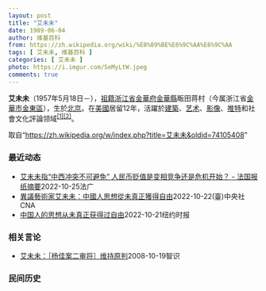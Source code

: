 ```yaml
---
layout: post
title: "艾未未"
date: 1989-06-04
author: 维基百科
from: https://zh.wikipedia.org/wiki/%E8%89%BE%E6%9C%AA%E6%9C%AA
tags: [ 艾未未, 维基百科 ]
categories: [ 艾未未 ]
photo: https://i.imgur.com/SeMyLtW.jpeg
comments: true
---
```

<div class="mw-parser-output">
<p><b>艾未未</b>（1957年5月18日<span class="useeditintro" title="Template:BLP editintro">－</span>），<a href="/wiki/%E7%A5%96%E7%B1%8D" title="祖籍">祖籍</a><a href="/wiki/%E6%B5%99%E6%B1%9F%E7%9C%81" title="浙江省">浙江省</a><a href="/wiki/%E9%87%91%E8%8F%AF%E5%BA%9C" class="mw-redirect" title="金華府">金華府</a><a href="/wiki/%E9%87%91%E8%8F%AF%E7%B8%A3" title="金華縣">金華縣</a>畈田蒋村（今属浙江省<a href="/wiki/%E9%87%91%E8%8F%AF%E5%B8%82" class="mw-redirect" title="金華市">金華市</a><a href="/wiki/%E9%87%91%E6%9D%B1%E5%8D%80" class="mw-redirect" title="金東區">金東區</a>），生於<a href="/wiki/%E5%8C%97%E4%BA%AC" class="mw-redirect" title="北京">北京</a>。在<a href="/wiki/%E7%BE%8E%E5%9C%8B" class="mw-redirect" title="美國">美國</a>居留12年，活躍於<a href="/wiki/%E5%BB%BA%E7%AF%89" class="mw-redirect" title="建築">建築</a>、<a href="/wiki/%E8%89%BA%E6%9C%AF" title="艺术">艺术</a>、<a href="/wiki/%E5%BD%B1%E5%83%8F" class="mw-redirect" title="影像">影像</a>、<a href="/wiki/%E6%8E%A8%E7%89%B9" class="mw-redirect" title="推特">推特</a>和社會文化評論领域<sup id="cite_ref-1" class="reference"><a href="#cite_note-1">[1]</a></sup><sup id="cite_ref-2" class="reference"><a href="#cite_note-2">[2]</a></sup>。
</p>
</div><noscript><img src="//zh.wikipedia.org/wiki/Special:CentralAutoLogin/start?type=1x1" alt="" title="" width="1" height="1" style="border: none; position: absolute;"></noscript>
<div class="printfooter" data-nosnippet="">取自“<a dir="ltr" href="https://zh.wikipedia.org/w/index.php?title=艾未未&amp;oldid=74105408">https://zh.wikipedia.org/w/index.php?title=艾未未&amp;oldid=74105408</a>”</div><div id="recent-news"><h3>最近动态</h3><ul><li><a href="https://nodebe4.github.io/waimei/2022-10-25/%E8%89%BE%E6%9C%AA%E6%9C%AA%E6%8C%87-%E4%B8%AD%E8%A5%BF%E5%86%B2%E7%AA%81%E4%B8%8D%E5%8F%AF%E9%81%BF%E5%85%8D-%E4%BA%BA%E6%B0%91%E5%B8%81%E8%B4%AC%E5%80%BC%E6%98%AF%E5%8F%98%E7%9B%B8%E7%AB%9E%E4%BA%89%E8%BF%98%E6%98%AF%E5%8D%B1%E6%9C%BA%E5%BC%80%E5%A7%8B-%E6%B3%95%E5%9B%BD%E6%8A%A5%E7%BA%B8%E6%91%98%E8%A6%81" title="艾未未指“中西冲突不可避免” 人民币贬值是变相竞争还是危机开始？ - 法国报纸摘要—— 25/10/2022 - 12:50 周二（10月25日）法国报摘，为听友们介绍十字架报驻东京记者Dori...">艾未未指“中西冲突不可避免” 人民币贬值是变相竞争还是危机开始？ - 法国报纸摘要</a><time>2022-10-25</time><a class="tag">法广</a></li>
<li><a href="https://nodebe4.github.io/waimei/2022-10-22/%E7%95%B0%E8%AD%B0%E8%97%9D%E8%A1%93%E5%AE%B6%E8%89%BE%E6%9C%AA%E6%9C%AA-%E4%B8%AD%E5%9C%8B%E4%BA%BA%E6%80%9D%E6%83%B3%E5%BE%9E%E6%9C%AA%E7%9C%9F%E6%AD%A3%E7%8D%B2%E5%BE%97%E8%87%AA%E7%94%B1" title="異議藝術家艾未未：中國人思想從未真正獲得自由—— （中央社台北22日電）中國異議藝術家艾未未說，中國人的思想從未真正獲得自由，過去2000年大部分時間裡，中國基本上是統一的中央集權國家，中國底層...">異議藝術家艾未未：中國人思想從未真正獲得自由</a><time>2022-10-22</time><a class="tag">(臺)中央社CNA</a></li>
<li><a href="https://nodebe4.github.io/waimei/2022-10-21/%E4%B8%AD%E5%9B%BD%E4%BA%BA%E7%9A%84%E6%80%9D%E6%83%B3%E4%BB%8E%E6%9C%AA%E7%9C%9F%E6%AD%A3%E8%8E%B7%E5%BE%97%E8%BF%87%E8%87%AA%E7%94%B1" title="中国人的思想从未真正获得过自由—— 艾未未 2022年10月21日 Elaine 在中国共产党的统治下，群众运动一场接一场，而每一场运动都是为了控制中国人的思想以便为国家服务。 1958年开始“...">中国人的思想从未真正获得过自由</a><time>2022-10-21</time><a class="tag">纽约时报</a></li>
</ul></div><div id="open-opinion"><h3>相关言论</h3><ul><li><a href="https://nodebe4.github.io/opinion/2008-10-19/%E8%89%BE%E6%9C%AA%E6%9C%AA-%E6%9D%A8%E4%BD%B3%E6%A1%88%E4%BA%8C%E5%AE%A1%E5%B0%86-%E7%BB%B4%E6%8C%81%E5%8E%9F%E5%88%A4/" title="艾未未">艾未未：［杨佳案二审将］维持原判</a><time>2008-10-19</time><a class="tag">智识</a></li>
</ul></div><div id="mjls-record"><h3>民间历史</h3><ul></ul></div>